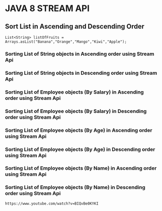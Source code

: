 # JAVA 8 STREAM API
## Sort List in Ascending and Descending Order


```
List<String> listOfFruits = Arrays.asList("Banana","Orange","Mango","Kiwi","Apple");
```
### Sorting List of String objects in Ascending order using Stream Api
### Sorting List of String objects in Descending order using Stream Api

### Sorting List of Employee objects (By Salary) in Ascending order using Stream Api
### Sorting List of Employee objects (By Salary) in Descending order using Stream Api

### Sorting List of Employee objects (By Age) in Ascending order using Stream Api
### Sorting List of Employee objects (By Age) in Descending order using Stream Api


### Sorting List of Employee objects (By Name) in Ascending order using Stream Api
### Sorting List of Employee objects (By Name) in Descending order using Stream Api

```
https://www.youtube.com/watch?v=BIQvBe0KYKI

```